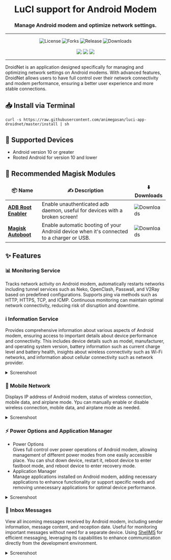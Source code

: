 <div align="center">
  <h1>LuCI support for Android Modem</h1>
  <h3>Manage Android modem and optimize network settings.</h3>
</div>
<hr/>
<div align="center">
  <img alt="License" src="https://img.shields.io/github/license/animegasan/luci-app-droidnet?style=for-the-badge">
  <img alt="Forks" src="https://img.shields.io/github/forks/animegasan/luci-app-droidnet?style=for-the-badge">
  <img alt="Release" src="https://img.shields.io/github/v/release/animegasan/luci-app-droidnet?style=for-the-badge">
  <img alt="Downloads" src="https://img.shields.io/github/downloads/animegasan/luci-app-droidnet/total?style=for-the-badge">
</div>
<br/>
<div align="center">
  <a target="_blank" href="https://saweria.co/animegasan" alt="Saweria"><img src="https://img.shields.io/badge/saweria-donation?style=for-the-badge&logo=adobeindesign&labelColor=black&color=%23FFA401"></a>
  <a target="_blank" href="https://www.paypal.com/paypalme/animegasan" alt="PayPal"><img src="https://img.shields.io/badge/paypal-donation?style=for-the-badge&logo=paypal&labelColor=black&color=%23003087"></a>
  <a target="_blank" href="https://www.buymeacoffee.com/animegasan" alt="BuyMeACoffee"><img src="https://img.shields.io/badge/buy%20me%20a%20coffee-donation?style=for-the-badge&logo=buymeacoffee&labelColor=black&color=%23FFDD00"></a>
</div>
<hr/>

DroidNet is an application designed specifically for managing and optimizing network settings on Android modems. With advanced features, DroidNet allows users to have full control over their network connectivity and modem performance, ensuring a better user experience and more stable connections.

## 📥 Install via Terminal
```
curl -s https://raw.githubusercontent.com/animegasan/luci-app-droidnet/master/install | sh
```

## 📱 Supported Devices
- Android version 10 or greater
- Rooted Android for version 10 and lower

## 🎯 Recommended Magisk Modules
<table>
  <thead align="center">
    <tr border: none;>
      <td><b>📦 Name</b></td>
      <td><b>✍️ Description</b></td>
      <td><b>⬇️ Downloads</b></td>
    </tr>
  </thead>
  <tbody>
    <tr>
      <td><a href="https://github.com/anasfanani/Adb-Root-Enabler"><b>ADB Root Enabler</b></a></td>
      <td>Enable unauthenticated adb daemon, useful for devices with a broken screen!</td>
      <td><img alt="Downloads" src="https://img.shields.io/github/downloads/anasfanani/Adb-Root-Enabler/total?style=flat-square&label=Downloads&labelColor=343b41"/></td>
    </tr>
    <tr>
      <td><a href="https://github.com/anasfanani/magisk-autoboot"><b>Magisk Autoboot</b></a></td>
      <td>Enable automatic booting of your Android device when it's connected to a charger or USB.</td>
      <td><img alt="Downloads" src="https://img.shields.io/github/downloads/anasfanani/magisk-autoboot/total?style=flat-square&label=Downloads&labelColor=343b41"/></td>
    </tr>
  </tbody>
</table>

## ✨ Features
### 📊 Monitoring Service
Tracks network activity on Android modem, automatically restarts networks including tunnel services such as Neko, OpenClash, Passwall, and V2Ray based on predefined configurations. Supports ping via methods such as HTTP, HTTPS, TCP, and ICMP. Continuous monitoring can maintain optimal network connectivity, reducing risk of disruption and downtime.

### ℹ️ Information Service
Provides comprehensive information about various aspects of Android modem, ensuring access to important details about device performance and connectivity. This includes device details such as model, manufacturer, and operating system version, battery information such as current charge level and battery health, insights about wireless connectivity such as Wi-Fi networks, and information about cellular connectivity such as network provider.
<details><summary>Screenshoot</summary>
 <p>
  <img src="https://github.com/animegasan/luci-app-droidnet/assets/14136053/5a1129a5-1106-4e69-8222-848228e43e6b">
 </p>
</details>

### 📶 Mobile Network
Displays IP address of Android modem, status of wireless connection, mobile data, and airplane mode. Ypu can manually enable or disable wireless connection, mobile data, and airplane mode as needed.
<details><summary>Screenshoot</summary>
 <p>
  <img src="https://github.com/animegasan/luci-app-droidnet/assets/14136053/d9451e7a-9117-45b2-8944-9eab5cf97da0">
 </p>
</details>

### ⚡ Power Options and Application Manager
- Power Options<br>
Gives full control over power operations of Android modem, allowing management of different power modes from one easily accessible place. You can shut down device, restart it, reboot device to enter fastboot mode, and reboot device to enter recovery mode.
- Application Manager<br>
Manage applications installed on Android modem, adding necessary applications to enhance functionality or support specific needs and removing unnecessary applications for optimal device performance.
<details><summary>Screenshoot</summary>
 <p>
  <img src="https://github.com/animegasan/luci-app-droidnet/assets/14136053/8ae4f4e4-1e87-4462-9fb1-11c879bcc4d4">
 </p>
</details>

### 📩 Inbox Messages
View all incoming messages received by Android modem, including sender information, message content, and reception date. Useful for monitoring important messages without need for a separate device. Using [ShellMS](https://github.com/try2codesecure/ShellMS) for efficient messaging, leveraging its capabilities to enhance communication directly from the development environment.

<details><summary>Screenshoot</summary>
 <p>
  <img src="https://github.com/animegasan/luci-app-droidnet/assets/14136053/8816329b-f8eb-47a0-a292-bb6bf8073f4d">
 </p>
</details>
